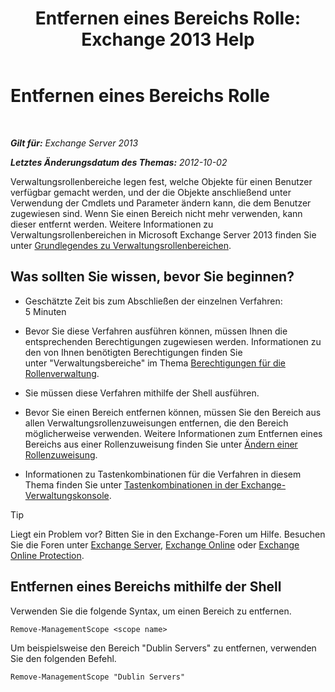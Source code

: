 ﻿---
title: 'Entfernen eines Bereichs Rolle: Exchange 2013 Help'
TOCTitle: Entfernen eines Bereichs Rolle
ms:assetid: ad17cba0-a8d3-4f40-b3c9-c37e6e5c3f36
ms:mtpsurl: https://technet.microsoft.com/de-de/library/Dd351051(v=EXCHG.150)
ms:contentKeyID: 50476425
ms.date: 05/22/2018
mtps_version: v=EXCHG.150
ms.translationtype: MT
---

# Entfernen eines Bereichs Rolle

 

_**Gilt für:** Exchange Server 2013_

_**Letztes Änderungsdatum des Themas:** 2012-10-02_

Verwaltungsrollenbereiche legen fest, welche Objekte für einen Benutzer verfügbar gemacht werden, und der die Objekte anschließend unter Verwendung der Cmdlets und Parameter ändern kann, die dem Benutzer zugewiesen sind. Wenn Sie einen Bereich nicht mehr verwenden, kann dieser entfernt werden. Weitere Informationen zu Verwaltungsrollenbereichen in Microsoft Exchange Server 2013 finden Sie unter [Grundlegendes zu Verwaltungsrollenbereichen](understanding-management-role-scopes-exchange-2013-help.md).

## Was sollten Sie wissen, bevor Sie beginnen?

  - Geschätzte Zeit bis zum Abschließen der einzelnen Verfahren: 5 Minuten

  - Bevor Sie diese Verfahren ausführen können, müssen Ihnen die entsprechenden Berechtigungen zugewiesen werden. Informationen zu den von Ihnen benötigten Berechtigungen finden Sie unter "Verwaltungsbereiche" im Thema [Berechtigungen für die Rollenverwaltung](role-management-permissions-exchange-2013-help.md).

  - Sie müssen diese Verfahren mithilfe der Shell ausführen.

  - Bevor Sie einen Bereich entfernen können, müssen Sie den Bereich aus allen Verwaltungsrollenzuweisungen entfernen, die den Bereich möglicherweise verwenden. Weitere Informationen zum Entfernen eines Bereichs aus einer Rollenzuweisung finden Sie unter [Ändern einer Rollenzuweisung](change-a-role-assignment-exchange-2013-help.md).

  - Informationen zu Tastenkombinationen für die Verfahren in diesem Thema finden Sie unter [Tastenkombinationen in der Exchange-Verwaltungskonsole](keyboard-shortcuts-in-the-exchange-admin-center-exchange-online-protection-help.md).


> [!TIP]
> Liegt ein Problem vor? Bitten Sie in den Exchange-Foren um Hilfe. Besuchen Sie die Foren unter <A href="https://go.microsoft.com/fwlink/p/?linkid=60612">Exchange Server</A>, <A href="https://go.microsoft.com/fwlink/p/?linkid=267542">Exchange Online</A> oder <A href="https://go.microsoft.com/fwlink/p/?linkid=285351">Exchange Online Protection</A>.



## Entfernen eines Bereichs mithilfe der Shell

Verwenden Sie die folgende Syntax, um einen Bereich zu entfernen.

    Remove-ManagementScope <scope name>

Um beispielsweise den Bereich "Dublin Servers" zu entfernen, verwenden Sie den folgenden Befehl.

    Remove-ManagementScope "Dublin Servers"

